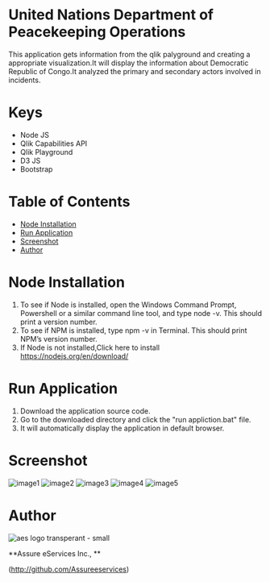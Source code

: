 # United Nations Department of Peacekeeping Operations 
This application gets information from the qlik palyground and creating a appropriate visualization.It will display the information about Democratic Republic of Congo.It analyzed the primary and secondary actors involved in incidents.  
# Keys
* Node JS
* Qlik Capabilities API 
* Qlik Playground
* D3 JS
* Bootstrap

# Table of Contents
* [Node Installation](#nodeinstallation)
* [Run Application](#runapplication)
* [Screenshot](#screenshot)
* [Author](#author)


# Node Installation 
1.  To see if Node is installed, open the Windows Command Prompt, Powershell or a similar command line tool, and type node -v. This should    print a version number.
2.  To see if NPM is installed, type npm -v in Terminal. This should print NPM’s version number.
3.  If Node is not installed,Click here to install  https://nodejs.org/en/download/

# Run Application
1. Download the application source code.
2. Go to the downloaded directory and click the "run appliction.bat" file.
3. It will automatically display the application in default browser.

# Screenshot
![image1](https://user-images.githubusercontent.com/18327523/44656257-373a8180-a9c6-11e8-86a3-2cd97e334bbf.png)
![image2](https://user-images.githubusercontent.com/18327523/44656274-43264380-a9c6-11e8-8d66-4b040b2e2895.png)
![image3](https://user-images.githubusercontent.com/18327523/44656447-e6775880-a9c6-11e8-94c3-93981b731325.png)
![image4](https://user-images.githubusercontent.com/18327523/44656283-4de0d880-a9c6-11e8-9124-42816bdb9237.png)
![image5](https://user-images.githubusercontent.com/18327523/44656284-4de0d880-a9c6-11e8-9c9c-cc8f27749bb2.png)

# Author

![aes logo transperant - small](https://cloud.githubusercontent.com/assets/18327523/14427159/d6e64e9c-0010-11e6-9532-d4682e9ea0a0.png)

**Assure eServices Inc., **

(http://github.com/Assureeservices)
